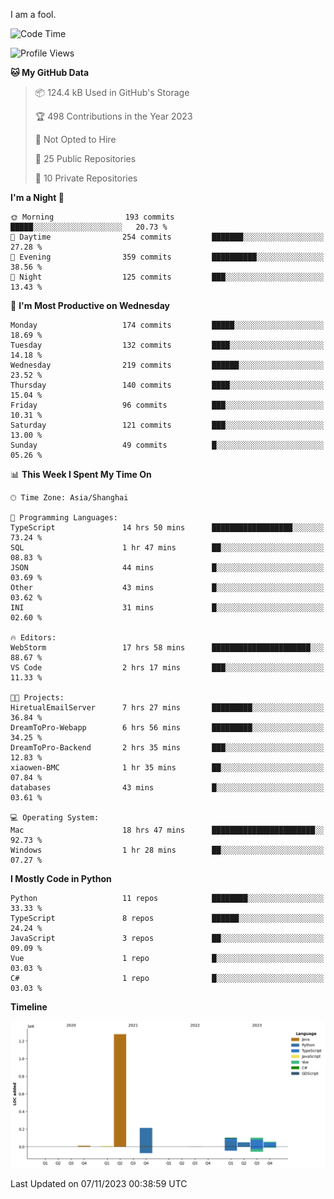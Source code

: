 I am a fool.

<!--START_SECTION:waka-->
![Code Time](http://img.shields.io/badge/Code%20Time-853%20hrs%2054%20mins-blue)

![Profile Views](http://img.shields.io/badge/Profile%20Views-4-blue)

**🐱 My GitHub Data** 

> 📦 124.4 kB Used in GitHub's Storage 
 > 
> 🏆 498 Contributions in the Year 2023
 > 
> 🚫 Not Opted to Hire
 > 
> 📜 25 Public Repositories 
 > 
> 🔑 10 Private Repositories 
 > 
**I'm a Night 🦉** 

```text
🌞 Morning                193 commits         █████░░░░░░░░░░░░░░░░░░░░   20.73 % 
🌆 Daytime                254 commits         ███████░░░░░░░░░░░░░░░░░░   27.28 % 
🌃 Evening                359 commits         ██████████░░░░░░░░░░░░░░░   38.56 % 
🌙 Night                  125 commits         ███░░░░░░░░░░░░░░░░░░░░░░   13.43 % 
```
📅 **I'm Most Productive on Wednesday** 

```text
Monday                   174 commits         █████░░░░░░░░░░░░░░░░░░░░   18.69 % 
Tuesday                  132 commits         ████░░░░░░░░░░░░░░░░░░░░░   14.18 % 
Wednesday                219 commits         ██████░░░░░░░░░░░░░░░░░░░   23.52 % 
Thursday                 140 commits         ████░░░░░░░░░░░░░░░░░░░░░   15.04 % 
Friday                   96 commits          ███░░░░░░░░░░░░░░░░░░░░░░   10.31 % 
Saturday                 121 commits         ███░░░░░░░░░░░░░░░░░░░░░░   13.00 % 
Sunday                   49 commits          █░░░░░░░░░░░░░░░░░░░░░░░░   05.26 % 
```


📊 **This Week I Spent My Time On** 

```text
🕑︎ Time Zone: Asia/Shanghai

💬 Programming Languages: 
TypeScript               14 hrs 50 mins      ██████████████████░░░░░░░   73.24 % 
SQL                      1 hr 47 mins        ██░░░░░░░░░░░░░░░░░░░░░░░   08.83 % 
JSON                     44 mins             █░░░░░░░░░░░░░░░░░░░░░░░░   03.69 % 
Other                    43 mins             █░░░░░░░░░░░░░░░░░░░░░░░░   03.62 % 
INI                      31 mins             █░░░░░░░░░░░░░░░░░░░░░░░░   02.60 % 

🔥 Editors: 
WebStorm                 17 hrs 58 mins      ██████████████████████░░░   88.67 % 
VS Code                  2 hrs 17 mins       ███░░░░░░░░░░░░░░░░░░░░░░   11.33 % 

🐱‍💻 Projects: 
HiretualEmailServer      7 hrs 27 mins       █████████░░░░░░░░░░░░░░░░   36.84 % 
DreamToPro-Webapp        6 hrs 56 mins       █████████░░░░░░░░░░░░░░░░   34.25 % 
DreamToPro-Backend       2 hrs 35 mins       ███░░░░░░░░░░░░░░░░░░░░░░   12.83 % 
xiaowen-BMC              1 hr 35 mins        ██░░░░░░░░░░░░░░░░░░░░░░░   07.84 % 
databases                43 mins             █░░░░░░░░░░░░░░░░░░░░░░░░   03.61 % 

💻 Operating System: 
Mac                      18 hrs 47 mins      ███████████████████████░░   92.73 % 
Windows                  1 hr 28 mins        ██░░░░░░░░░░░░░░░░░░░░░░░   07.27 % 
```

**I Mostly Code in Python** 

```text
Python                   11 repos            ████████░░░░░░░░░░░░░░░░░   33.33 % 
TypeScript               8 repos             ██████░░░░░░░░░░░░░░░░░░░   24.24 % 
JavaScript               3 repos             ██░░░░░░░░░░░░░░░░░░░░░░░   09.09 % 
Vue                      1 repo              █░░░░░░░░░░░░░░░░░░░░░░░░   03.03 % 
C#                       1 repo              █░░░░░░░░░░░░░░░░░░░░░░░░   03.03 % 
```



**Timeline**

![Lines of Code chart](https://raw.githubusercontent.com/VeejaLiu/VeejaLiu/master/assets/bar_graph.png)


 Last Updated on 07/11/2023 00:38:59 UTC
<!--END_SECTION:waka-->
